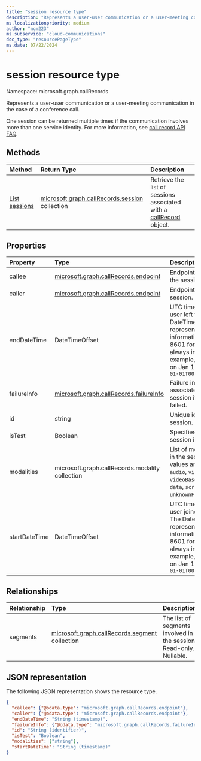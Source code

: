 ```yaml
---
title: "session resource type"
description: "Represents a user-user communication or a user-meeting communication in the case of a conference call."
ms.localizationpriority: medium
author: "mcm223"
ms.subservice: "cloud-communications"
doc_type: "resourcePageType"
ms.date: 07/22/2024
---
```


# session resource type

Namespace: microsoft.graph.callRecords

Represents a user-user communication or a user-meeting communication in the case of a conference call.

One session can be returned multiple times if the communication involves more than one service identity. For more information, see [call record API FAQ](/graph/callrecords-api-faq).

## Methods

| Method       | Return Type | Description |
|:-------------|:------------|:------------|
| [List sessions](../api/callrecords-callrecord-list-sessions.md) | [microsoft.graph.callRecords.session](callrecords-session.md) collection | Retrieve the list of sessions associated with a [callRecord](callrecords-callrecord.md) object.|

## Properties

| Property     | Type        | Description |
|:-------------|:------------|:------------|
|callee|[microsoft.graph.callRecords.endpoint](callrecords-endpoint.md)|Endpoint that answered the session.|
|caller|[microsoft.graph.callRecords.endpoint](callrecords-endpoint.md)|Endpoint that initiated the session.|
|endDateTime|DateTimeOffset|UTC time when the last user left the session. The DateTimeOffset type represents date and time information using ISO 8601 format and is always in UTC time. For example, midnight UTC on Jan 1, 2014 is `2014-01-01T00:00:00Z`|
|failureInfo|[microsoft.graph.callRecords.failureInfo](callrecords-failureinfo.md)|Failure information associated with the session if the session failed.|
|id|string|Unique identifier for the session. Read-only.|
|isTest|Boolean|Specifies whether the session is a test.|
|modalities|microsoft.graph.callRecords.modality collection|List of modalities present in the session. Possible values are: `unknown`, `audio`, `video`, `videoBasedScreenSharing`, `data`, `screenSharing`, `unknownFutureValue`.|
|startDateTime|DateTimeOffset|UTC time when the first user joined the session. The DateTimeOffset type represents date and time information using ISO 8601 format and is always in UTC time. For example, midnight UTC on Jan 1, 2014 is `2014-01-01T00:00:00Z`|

## Relationships

| Relationship | Type        | Description |
|:-------------|:------------|:------------|
|segments|[microsoft.graph.callRecords.segment](callrecords-segment.md) collection|The list of segments involved in the session. Read-only. Nullable.|

## JSON representation

The following JSON representation shows the resource type.

<!-- {
  "blockType": "resource",
  "optionalProperties": [

  ],
  "@odata.type": "microsoft.graph.callRecords.session",
  "keyProperty": "id"
}-->

```json
{
  "callee": {"@odata.type": "microsoft.graph.callRecords.endpoint"},  
  "caller": {"@odata.type": "microsoft.graph.callRecords.endpoint"},
  "endDateTime": "String (timestamp)",
  "failureInfo": {"@odata.type": "microsoft.graph.callRecords.failureInfo"},
  "id": "String (identifier)",
  "isTest": "Boolean",
  "modalities": ["string"],
  "startDateTime": "String (timestamp)"
}
```

<!-- uuid: 16cd6b66-4b1a-43a1-adaf-3a886856ed98
2019-02-04 14:57:30 UTC -->
<!-- {
  "type": "#page.annotation",
  "description": "session resource",
  "keywords": "",
  "section": "documentation",
  "tocPath": ""
}-->
